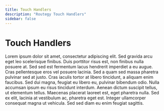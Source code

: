 ```yaml
---
title: Touch Handlers
description: "Routegy Touch Handlers"
sidebar: false
---
```


# Touch Handlers

Lorem ipsum dolor sit amet, consectetur adipiscing elit. Sed gravida arcu eget leo scelerisque finibus. Duis porttitor risus est, non finibus nulla posuere at. Sed sed est fermentum lacus hendrerit imperdiet a eu augue. Cras pellentesque eros vel posuere lacinia. Sed a quam sed massa pharetra pulvinar sed at justo. Cras iaculis tortor at libero tincidunt, a aliquam enim faucibus. Sed dui magna, feugiat eu libero eu, pulvinar bibendum odio. Nulla accumsan ipsum eu risus tincidunt interdum. Aenean dictum suscipit tellus, ut elementum tellus. Maecenas placerat laoreet est, eget pharetra nulla. Sed ex elit, lacinia at vestibulum ac, pharetra eget est. Integer ullamcorper consequat magna ut vehicula. Sed sed diam eu enim feugiat sagittis.
